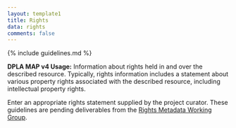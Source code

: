 ```yaml
---
layout: template1
title: Rights
data: rights
comments: false
---
```


{% include guidelines.md %}

**DPLA MAP v4 Usage:** Information about rights held in and over the described resource. Typically, rights information includes a statement about various property rights associated with the described resource, including intellectual property rights.

Enter an appropriate rights statement supplied by the project curator. These guidelines are pending deliverables from the [Rights Metadata Working Group](https://github.com/uhlibraries-digital/bcdams-map/wiki#rights-metadata-working-group-rmwg).
